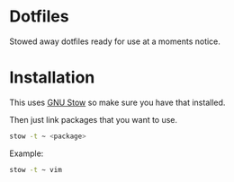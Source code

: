 # Dotfiles 

Stowed away dotfiles ready for use at a moments notice. 

# Installation  

This uses [GNU Stow](https://www.gnu.org/software/stow) so make sure you have that installed. 

Then just link packages that you want to use. 

```bash
stow -t ~ <package>
```

Example:

```bash
stow -t ~ vim
```
